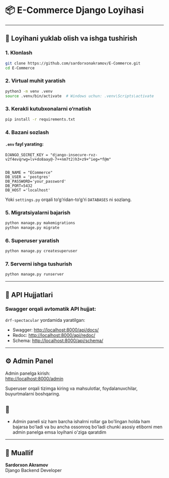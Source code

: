 
# 📦 E-Commerce Django Loyihasi


---

## 📁 Loyihani yuklab olish va ishga tushirish

### 1. Klonlash

```bash
git clone https://github.com/sardorxonakramov/E-Commerce.git
cd E-Commerce
```

### 2. Virtual muhit yaratish

```bash
python3 -m venv .venv
source .venv/bin/activate  # Windows uchun: .venv\Scripts\activate
```

### 3. Kerakli kutubxonalarni o‘rnatish

```bash
pip install -r requirements.txt
```

### 4. Bazani sozlash

#### `.env` fayl yarating:

```env
DJANGO_SECRET_KEY = "django-insecure-rvz-v2f4evqrwg=lv+do8aay@-7++nm7t2)h3+z9+^ieg=*f@m"


DB_NAME = "ECommerce"
DB_USER = 'postgres'
DB_PASSWORD='your_password'
DB_PORT=5432
DB_HOST ='localhost'
```

Yoki `settings.py` orqali to‘g‘ridan-to‘g‘ri `DATABASES` ni sozlang.

### 5. Migratsiyalarni bajarish

```bash
python manage.py makemigrations
python manage.py migrate
```

### 6. Superuser yaratish

```bash
python manage.py createsuperuser
```

### 7. Serverni ishga tushurish

```bash
python manage.py runserver
```

---

## 📑 API Hujjatlari

### Swagger orqali avtomatik API hujjat:
`drf-spectacular` yordamida yaratilgan:

- Swagger: [http://localhost:8000/api/docs/](http://localhost:8000/api/docs/)
- Redoc: [http://localhost:8000/api/redoc/](http://localhost:8000/api/schema/redoc/)
- Schema: [http://localhost:8000/api/schema/](http://localhost:8000/api/schema/)

---


## ⚙️ Admin Panel

Admin panelga kirish:  
[http://localhost:8000/admin](http://localhost:8000/admin)

Superuser orqali tizimga kiring va mahsulotlar, foydalanuvchilar, buyurtmalarni boshqaring.
## 👀
- Admin paneli siz ham barcha ishalrni rollar ga bo'lingan holda ham bajarsa bo'ladi va bu ancha ossonroq bo'ladi chunki asosiy etiborni men admin panelga emsa loyihani o'ziga qaratdim


---



## 📌 Muallif

**Sardorxon Akramov**  
Django Backend Developer

